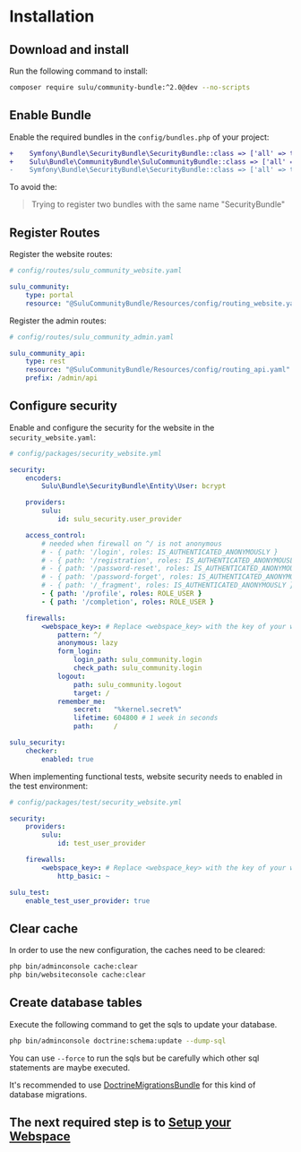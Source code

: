# Installation

## Download and install 

Run the following command to install:

```bash
composer require sulu/community-bundle:^2.0@dev --no-scripts
```

## Enable Bundle

Enable the required bundles in the `config/bundles.php` of your project:

```diff
+    Symfony\Bundle\SecurityBundle\SecurityBundle::class => ['all' => true],
+    Sulu\Bundle\CommunityBundle\SuluCommunityBundle::class => ['all' => true],
-    Symfony\Bundle\SecurityBundle\SecurityBundle::class => ['all' => true, 'admin' => true], 
```

To avoid the:

> Trying to register two bundles with the same name "SecurityBundle"

## Register Routes

Register the website routes:

```yml
# config/routes/sulu_community_website.yaml

sulu_community:
    type: portal
    resource: "@SuluCommunityBundle/Resources/config/routing_website.yaml"
```

Register the admin routes:

```yml
# config/routes/sulu_community_admin.yaml

sulu_community_api:
    type: rest
    resource: "@SuluCommunityBundle/Resources/config/routing_api.yaml"
    prefix: /admin/api
```

## Configure security

Enable and configure the security for the website in the `security_website.yaml`:

```yml
# config/packages/security_website.yml

security:
    encoders:
        Sulu\Bundle\SecurityBundle\Entity\User: bcrypt

    providers:
        sulu:
            id: sulu_security.user_provider

    access_control:
        # needed when firewall on ^/ is not anonymous
        # - { path: '/login', roles: IS_AUTHENTICATED_ANONYMOUSLY }
        # - { path: '/registration', roles: IS_AUTHENTICATED_ANONYMOUSLY }
        # - { path: '/password-reset', roles: IS_AUTHENTICATED_ANONYMOUSLY }
        # - { path: '/password-forget', roles: IS_AUTHENTICATED_ANONYMOUSLY }
        # - { path: '/_fragment', roles: IS_AUTHENTICATED_ANONYMOUSLY }
        - { path: '/profile', roles: ROLE_USER }
        - { path: '/completion', roles: ROLE_USER }

    firewalls:
        <webspace_key>: # Replace <webspace_key> with the key of your webspace
            pattern: ^/
            anonymous: lazy
            form_login:
                login_path: sulu_community.login
                check_path: sulu_community.login
            logout:
                path: sulu_community.logout
                target: /
            remember_me:
                secret:   "%kernel.secret%"
                lifetime: 604800 # 1 week in seconds
                path:     /

sulu_security:
    checker:
        enabled: true
```

When implementing functional tests, website security needs to enabled in the test environment:

```yaml
# config/packages/test/security_website.yml

security:
    providers:
        sulu:
            id: test_user_provider

    firewalls:
        <webspace_key>: # Replace <webspace_key> with the key of your webspace
            http_basic: ~

sulu_test:
    enable_test_user_provider: true
```

## Clear cache

In order to use the new configuration, the caches need to be cleared:

```bash
php bin/adminconsole cache:clear
php bin/websiteconsole cache:clear
```

## Create database tables

Execute the following command to get the sqls to update your database.

```bash
php bin/adminconsole doctrine:schema:update --dump-sql
```

You can use `--force` to run the sqls but be carefully which other sql statements are maybe executed.

It's recommended to use [DoctrineMigrationsBundle](https://symfony.com/doc/current/bundles/DoctrineMigrationsBundle/index.html)
for this kind of database migrations.

## The next required step is to [Setup your Webspace](2-setup-webspace.md)
